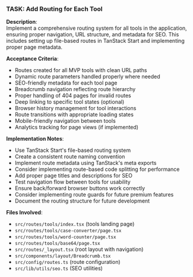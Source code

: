 ### TASK: Add Routing for Each Tool

**Description**:  
Implement a comprehensive routing system for all tools in the application, ensuring proper navigation, URL structure, and metadata for SEO. This includes setting up file-based routes in TanStack Start and implementing proper page metadata.

**Acceptance Criteria**:  
- Routes created for all MVP tools with clean URL paths
- Dynamic route parameters handled properly where needed
- SEO-friendly metadata for each tool page
- Breadcrumb navigation reflecting route hierarchy
- Proper handling of 404 pages for invalid routes
- Deep linking to specific tool states (optional)
- Browser history management for tool interactions
- Route transitions with appropriate loading states
- Mobile-friendly navigation between tools
- Analytics tracking for page views (if implemented)

**Implementation Notes**:  
- Use TanStack Start's file-based routing system
- Create a consistent route naming convention
- Implement route metadata using TanStack's meta exports
- Consider implementing route-based code splitting for performance
- Add proper page titles and descriptions for SEO
- Test navigation flow between tools for usability
- Ensure back/forward browser buttons work correctly
- Consider implementing route guards for future premium features
- Document the routing structure for future development

**Files Involved**:
- `src/routes/tools/index.tsx` (tools landing page)
- `src/routes/tools/case-converter/page.tsx`
- `src/routes/tools/word-counter/page.tsx`
- `src/routes/tools/base64/page.tsx`
- `src/routes/_layout.tsx` (root layout with navigation)
- `src/components/layout/Breadcrumb.tsx`
- `src/config/routes.ts` (route configuration)
- `src/lib/utils/seo.ts` (SEO utilities)
